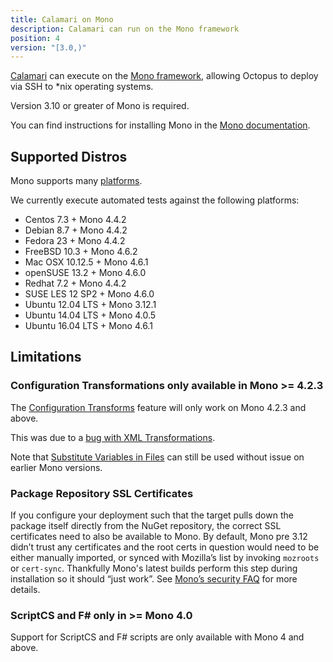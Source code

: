 ```yaml
---
title: Calamari on Mono 
description: Calamari can run on the Mono framework 
position: 4
version: "[3.0,)"
---
```


[Calamari](/docs/api-and-integration/calamari.md) can execute on the [Mono framework](http://www.mono-project.com/), allowing Octopus to deploy via SSH to *nix operating systems.

Version 3.10 or greater of Mono is required.  

You can find instructions for installing Mono in the [Mono documentation](http://www.mono-project.com/docs/getting-started/install/linux/).

## Supported Distros

Mono supports many [platforms](http://www.mono-project.com/docs/about-mono/supported-platforms/).  

We currently execute automated tests against the following platforms:

- Centos 7.3 + Mono 4.4.2
- Debian 8.7 + Mono 4.4.2
- Fedora 23 + Mono 4.4.2
- FreeBSD 10.3 + Mono 4.6.2
- Mac OSX 10.12.5 + Mono 4.6.1
- openSUSE 13.2 + Mono 4.6.0
- Redhat 7.2 + Mono 4.4.2
- SUSE LES 12 SP2 + Mono 4.6.0
- Ubuntu 12.04 LTS + Mono 3.12.1
- Ubuntu 14.04 LTS + Mono 4.0.5
- Ubuntu 16.04 LTS + Mono 4.6.1

## Limitations

### Configuration Transformations only available in Mono >= 4.2.3  

The [Configuration Transforms](/docsconfiguration-files/index.md#Configuration-variables) feature will only work on Mono 4.2.3 and above.

This was due to a [bug with XML Transformations](https://bugzilla.xamarin.com/show_bug.cgi?id=19426).

Note that [Substitute Variables in Files](/docssubstitute-variables-in-files.md) can still be used without issue on earlier Mono versions.

### Package Repository SSL Certificates

If you configure your deployment such that the target pulls down the package itself directly from the NuGet repository, the correct SSL certificates need to also be available to Mono. By default, Mono pre 3.12 didn’t trust any certificates and the root certs in question would need to be either manually imported, or synced with Mozilla’s list by invoking `mozroots` or `cert-sync`. Thankfully Mono's latest builds perform this step during installation so it should “just work”. See [Mono’s security FAQ](http://www.mono-project.com/docs/faq/security/) for more details.

### ScriptCS and F# only in >= Mono 4.0 

Support for ScriptCS and F# scripts are only available with Mono 4 and above.
